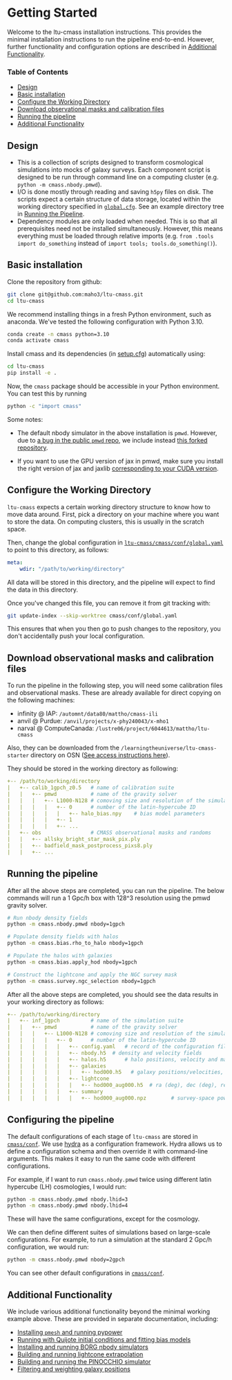 
Getting Started
===============

Welcome to the ltu-cmass installation instructions. This provides the minimal installation instructions to run the pipeline end-to-end. However, further functionality and configuration options are described in [Additional Functionality](#additional-functionality).

### Table of Contents
- [Design](#design)
- [Basic installation](#basic-installation)
- [Configure the Working Directory](#configure-the-working-directory)
- [Download observational masks and calibration files](#download-observational-masks-and-calibration-files)
- [Running the pipeline](#running-the-pipeline)
- [Additional Functionality](#additional-functionality)

## Design
- This is a collection of scripts designed to transform cosmological simulations into mocks of galaxy surveys. Each component script is designed to be run through command line on a computing cluster (e.g. `python -m cmass.nbody.pmwd`).
- I/O is done mostly through reading and saving `h5py` files on disk. The scripts expect a certain structure of data storage, located within the working directory specified in [`global.cfg`](../cmass/conf/global.cfg). See an example directory tree in [Running the Pipeline](#running-the-pipeline).
- Dependency modules are only loaded when needed. This is so that all prerequisites need not be installed simultaneously. However, this means everything must be loaded through relative imports (e.g. `from .tools import do_something` instead of `import tools; tools.do_something()`).


## Basic installation
Clone the repository from github:
```bash
git clone git@github.com:maho3/ltu-cmass.git
cd ltu-cmass
```
We recommend installing things in a fresh Python environment, such as anaconda. We've tested the following configuration with Python 3.10.
```bash
conda create -n cmass python=3.10
conda activate cmass
```
Install cmass and its dependencies (in [setup.cfg](../setup.cfg)) automatically using:
```bash
cd ltu-cmass
pip install -e .
```
Now, the `cmass` package should be accessible in your Python environment. You can test this by running 
```bash
python -c "import cmass"
```

Some notes:
 - The default nbody simulator in the above installation is `pmwd`. However, due to [a bug in the public `pmwd` repo](https://github.com/eelregit/pmwd/issues/27), we include instead [this forked repository](https://github.com/maho3/pmwd).

 - If you want to use the GPU version of jax in pmwd, make sure you install the right version of jax and jaxlib [corresponding to your CUDA version](https://jax.readthedocs.io/en/latest/installation.html#pip-installation-nvidia-gpu-cuda-installed-via-pip-easier).

## Configure the Working Directory
`ltu-cmass` expects a certain working directory structure to know how to move data around. First, pick a directory on your machine where you want to store the data. On computing clusters, this is usually in the scratch space. 

Then, change the global configuration in [`ltu-cmass/cmass/conf/global.yaml`](../cmass/conf/global.yaml) to point to this directory, as follows:
```yaml
meta:
    wdir: "/path/to/working/directory"
```
All data will be stored in this directory, and the pipeline will expect to find the data in this directory.

Once you've changed this file, you can remove it from git tracking with:
```bash
git update-index --skip-worktree cmass/conf/global.yaml
```
This ensures that when you then go to push changes to the repository, you don't accidentally push your local configuration.


## Download observational masks and calibration files
To run the pipeline in the following step, you will need some calibration files and observational masks. These are already available for direct copying on the following machines:
- infinity @ IAP: `/automnt/data80/mattho/cmass-ili`
- anvil @ Purdue: `/anvil/projects/x-phy240043/x-mho1`
- narval @ ComputeCanada: `/lustre06/project/6044613/mattho/ltu-cmass`

Also, they can be downloaded from the `/learningtheuniverse/ltu-cmass-starter` directory on OSN ([See access instructions here](./DATA.md)).

They should be stored in the working directory as following:
```yaml
+-- /path/to/working/directory
|   +-- calib_1gpch_z0.5   # name of calibration suite
|   |   +-- pmwd           # name of the gravity solver
|   |   |   +-- L1000-N128 # comoving size and resolution of the simulation
|   |   |   |   +-- 0      # number of the latin-hypercube ID
|   |   |   |   |   +-- halo_bias.npy    # bias model parameters
|   |   |   |   +-- 1
|   |   |   |   +-- ...
|   +-- obs                # CMASS observational masks and randoms
|   |   +-- allsky_bright_star_mask_pix.ply
|   |   +-- badfield_mask_postprocess_pixs8.ply
|   |   +-- ...
```


## Running the pipeline

After all the above steps are completed, you can run the pipeline. The below commands will run a 1 Gpc/h box with 128^3 resolution using the pmwd gravity solver.
```bash
# Run nbody density fields
python -m cmass.nbody.pmwd nbody=1gpch

# Populate density fields with halos
python -m cmass.bias.rho_to_halo nbody=1gpch

# Populate the halos with galaxies
python -m cmass.bias.apply_hod nbody=1gpch

# Construct the lightcone and apply the NGC survey mask
python -m cmass.survey.ngc_selection nbody=1gpch
```

After all the above steps are completed, you should see the data results in your working directory as follows:
```yaml
+-- /path/to/working/directory
|   +-- inf_1gpch          # name of the simulation suite
|   |   +-- pmwd           # name of the gravity solver
|   |   |   +-- L1000-N128 # comoving size and resolution of the simulation
|   |   |   |   +-- 0      # number of the latin-hypercube ID
|   |   |   |   |   +-- config.yaml   # record of the configuration file
|   |   |   |   |   +-- nbody.h5  # density and velocity fields
|   |   |   |   |   +-- halos.h5      # halo positions, velocity and masses
|   |   |   |   |   +-- galaxies
|   |   |   |   |   |   +-- hod000.h5   # galaxy positions/velocities, for HOD seed 0
|   |   |   |   |   +-- lightcone           
|   |   |   |   |   |   +-- hod000_aug000.h5  # ra (deg), dec (deg), redshift of galaxies after survey mask
|   |   |   |   |   +-- summary
|   |   |   |   |   |   +-- hod000_aug000.npz        # survey-space power spectrum
```


## Configuring the pipeline
The default configurations of each stage of `ltu-cmass` are stored in [`cmass/conf`](../cmass/conf). We use [hydra](https://hydra.cc/docs/tutorials/basic/your_first_app/simple_cli/) as a configuration framework. Hydra allows us to define a configuration schema and then override it with command-line arguments. This makes it easy to run the same code with different configurations.

For example, if I want to run `cmass.nbody.pmwd` twice using different latin hypercube (LH) cosmologies, I would run:
```bash
python -m cmass.nbody.pmwd nbody.lhid=3
python -m cmass.nbody.pmwd nbody.lhid=4
```
These will have the same configurations, except for the cosmology.

We can then define different suites of simulations based on large-scale configurations. For example, to run a simulation at the standard 2 Gpc/h configuration, we would run:
```bash
python -m cmass.nbody.pmwd nbody=2gpch
```
You can see other default configurations in [`cmass/conf`](../cmass/conf).


## Additional Functionality

We include various additional functionality beyond the minimal working example above. These are provided in separate documentation, including:
- [Installing `pmesh` and running pypower](./options/PMESH.md)
- [Running with Quijote initial conditions and fitting bias models](./options/QUIJOTE.md)
- [Installing and running BORG nbody simulators](./options/BORG.md)
- [Building and running lightcone extrapolation](./options/LIGHTCONE.md)
- [Building and running the PINOCCHIO simulator](./options/PINOCCHIO.md)
- [Filtering and weighting galaxy positions](./options/FILTERING.md)
